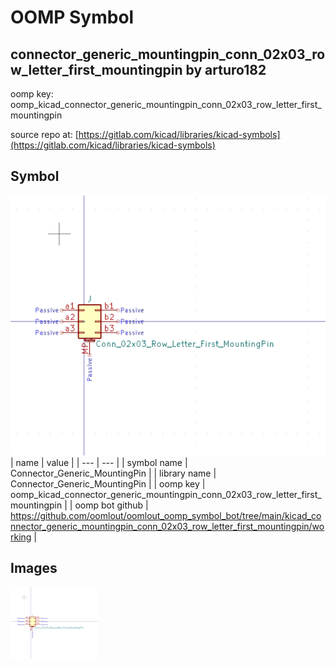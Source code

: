 # OOMP Symbol  
## connector_generic_mountingpin_conn_02x03_row_letter_first_mountingpin  by arturo182  
  
oomp key: oomp_kicad_connector_generic_mountingpin_conn_02x03_row_letter_first_mountingpin  
  
source repo at: [https://gitlab.com/kicad/libraries/kicad-symbols](https://gitlab.com/kicad/libraries/kicad-symbols)  
## Symbol  
  
[![working.png](working_600.png)](working.png)  
| name | value | 
| --- | --- | 
| symbol name | Connector_Generic_MountingPin | 
| library name | Connector_Generic_MountingPin | 
| oomp key | oomp_kicad_connector_generic_mountingpin_conn_02x03_row_letter_first_mountingpin | 
| oomp bot github | https://github.com/oomlout/oomlout_oomp_symbol_bot/tree/main/kicad_connector_generic_mountingpin_conn_02x03_row_letter_first_mountingpin/working | 
## Images  
  
[![working.png](working_140.png)](working.png)  
